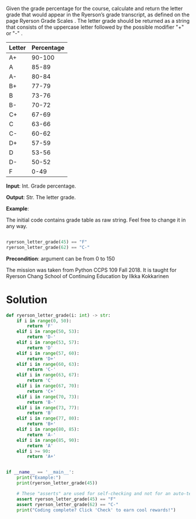 Given the grade percentage for the course, calculate and return the letter grade that would appear in the Ryerson’s
grade transcript, as defined on the page Ryerson Grade Scales . The letter grade should be returned as a string that
consists of the uppercase letter followed by the possible modifier "+" or "-" .

|Letter|    Percentage|
| ------------- | ------------- |
|A+    |90-100    |
|A    |85-89    |
|A-    |80-84    |
|B+    |77-79    |
|B    |73-76    |
|B-    |70-72    |
|C+    |67-69    |
|C    |63-66    |
|C-    |60-62    |
|D+    |57-59    |
|D    |53-56    |
|D-    |50-52    |
|F    |0-49    |

**Input**: Int. Grade percentage.

**Output**: Str. The letter grade.

**Example**:

The initial code contains grade table as raw string. Feel free to change it in any way.

```python

ryerson_letter_grade(45) == "F"
ryerson_letter_grade(62) == "C-"
```

**Precondition**: argument can be from 0 to 150

The mission was taken from Python CCPS 109 Fall 2018. It is taught for Ryerson Chang School of Continuing Education by
Ilkka Kokkarinen

# Solution

```python
def ryerson_letter_grade(i: int) -> str:
    if i in range(0, 50):
        return 'F'
    elif i in range(50, 53):
        return 'D-'
    elif i in range(53, 57):
        return 'D'
    elif i in range(57, 60):
        return 'D+'
    elif i in range(60, 63):
        return 'C-'
    elif i in range(63, 67):
        return 'C'
    elif i in range(67, 70):
        return 'C+'
    elif i in range(70, 73):
        return 'B-'
    elif i in range(73, 77):
        return 'B'
    elif i in range(77, 80):
        return 'B+'
    elif i in range(80, 85):
        return 'A-'
    elif i in range(85, 90):
        return 'A'
    elif i >= 90:
        return 'A+'


if __name__ == '__main__':
    print("Example:")
    print(ryerson_letter_grade(45))

    # These "asserts" are used for self-checking and not for an auto-testing
    assert ryerson_letter_grade(45) == "F"
    assert ryerson_letter_grade(62) == "C-"
    print("Coding complete? Click 'Check' to earn cool rewards!")

```